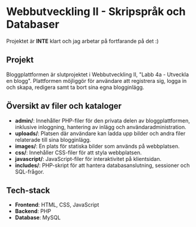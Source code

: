 # Webbutveckling II - Skripspråk och Databaser
Projektet är **INTE** klart och jag arbetar på fortfarande på det :)

## Projekt
Bloggplattformen är slutprojektet i Webbutveckling II, "Labb 4a - Utveckla en blogg". 
Plattformen möjliggör för användare att registrera sig, logga in och skapa, redigera samt ta bort sina egna blogginlägg.

## Översikt av filer och kataloger

- **admin/**: Innehåller PHP-filer för den privata delen av bloggplattformen, inklusive inloggning, hantering av inlägg och användaradministration.
- **uploads/**: Platsen där användare kan ladda upp bilder och andra filer relaterade till sina blogginlägg.
- **images/**: En plats för statiska bilder som används på webbplatsen.
- **css/**: Innehåller CSS-filer för att styla webbplatsen.
- **javascript/**: JavaScript-filer för interaktivitet på klientsidan.
- **includes/**: PHP-skript för att hantera databasanslutning, sessioner och SQL-frågor.

## Tech-stack

- **Frontend**: HTML, CSS, JavaScript
- **Backend**: PHP
- **Database**: MySQL